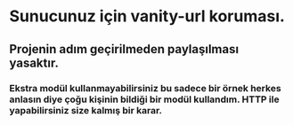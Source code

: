 # Sunucunuz için vanity-url koruması.

## Projenin adım geçirilmeden paylaşılması yasaktır. 

### Ekstra modül kullanmayabilirsiniz bu sadece bir örnek herkes anlasın diye çoğu kişinin bildiği bir modül kullandım. HTTP ile yapabilirsiniz size kalmış bir karar.
